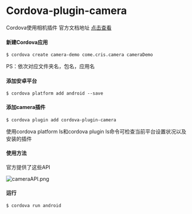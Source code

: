 # Cordova-plugin-camera
Cordova使用相机插件
官方文档地址 
[点击查看](http://cordova.axuer.com/docs/zh-cn/latest/reference/cordova-plugin-camera/index.html)
#### 新建Cordova应用
```
$ cordova create camera-demo come.cris.camera cameraDemo
```
PS：依次对应文件夹名，包名，应用名
####  添加安卓平台
```
$ cordova platform add android --save
```
#### 添加camera插件
```
$ cordova plugin add cordova-plugin-camera
```
使用cordova platform ls和cordova plugin ls命令可检查当前平台设置状况以及安装的插件
#### 使用方法
官方提供了这些API

![cameraAPI.png](https://upload-images.jianshu.io/upload_images/14153155-81fd28b004c26a12.png?imageMogr2/auto-orient/strip%7CimageView2/2/w/1240)

#### 运行
```
$ cordova run android
```

